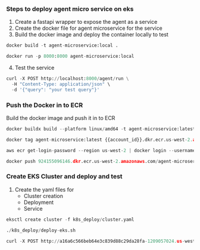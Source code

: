 ### Steps to deploy agent micro service on eks

1. Create a fastapi wrapper to expose the agent as a service
2. Create the docker file for agent microservice for the service
3. Build the docker image and deploy the container locally to test 

```python
docker build -t agent-microservice:local .

docker run -p 8000:8000 agent-microservice:local
```

4.  Test the service

```python
curl -X POST http://localhost:8000/agent/run \
  -H "Content-Type: application/json" \
  -d '{"query": "your test query"}'
```

### Push the Docker in to ECR

Build the docker image and push it in to ECR

```python
docker buildx build --platform linux/amd64 -t agent-microservice:latest . 

docker tag agent-microservice:latest {{account_id}}.dkr.ecr.us-west-2.amazonaws.com/agent-microservice:latest

aws ecr get-login-password --region us-west-2 | docker login --username AWS --password-stdin {{account_id}}.dkr.ecr.us-west-2.amazonaws.com

docker push 924155096146.dkr.ecr.us-west-2.amazonaws.com/agent-microservice:latest
```

### Create EKS Cluster and deploy and test

1.  Create the yaml files for
    - Cluster creation
    - Deployment 
    - Service

```python
eksctl create cluster -f k8s_deploy/cluster.yaml  

./k8s_deploy/deploy-eks.sh  

curl -X POST http://a16a6c566beb64e3c839d88c29da28fa-1209057024.us-west-2.elb.amazonaws.com/agent/run -H "Content-Type: application/json" -d '{"query": "who is usain bolt"}'
```